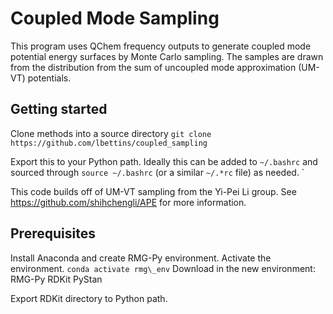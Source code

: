 # Coupled Mode Sampling
This program uses QChem frequency outputs to generate coupled mode potential energy surfaces by Monte Carlo sampling. The samples are drawn from the distribution from the sum of uncoupled mode approximation (UM-VT) potentials.

## Getting started
Clone methods into a source directory
`git clone https://github.com/lbettins/coupled_sampling`

Export this to your Python path. Ideally this can be added to `~/.bashrc` and sourced through `source ~/.bashrc` (or a similar `~/.*rc` file) as needed.
`

This code builds off of UM-VT sampling from the Yi-Pei Li group. See https://github.com/shihchengli/APE for more information.

## Prerequisites
Install Anaconda and create RMG-Py environment. Activate the environment.
`conda activate rmg\_env`
Download in the new environment:
RMG-Py
RDKit 
PyStan

Export RDKit directory to Python path.
